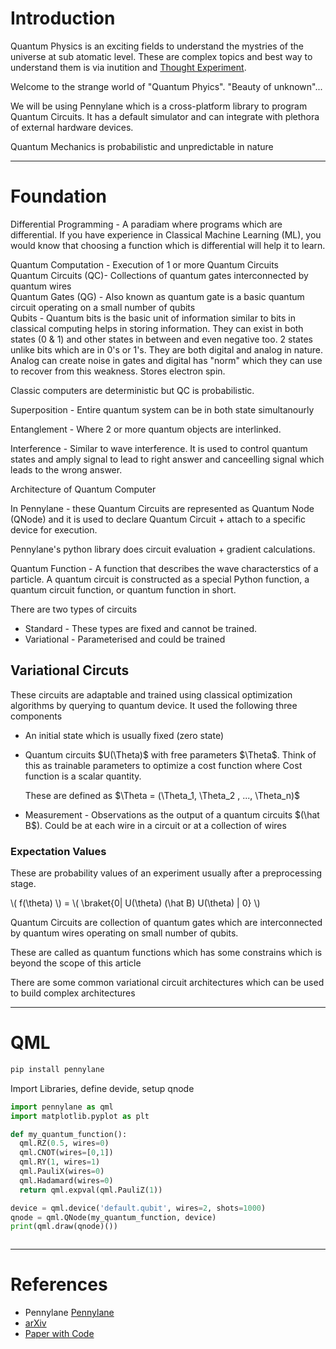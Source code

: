 
# Introduction


Quantum Physics is an exciting fields to understand the mystries of the universe at sub atomatic level.
These are complex topics and best way to understand them is via inutition and [Thought Experiment](https://en.wikipedia.org/wiki/Einstein%27s_thought_experiments).

Welcome to the strange world of "Quantum Phyics". "Beauty of unknown"...


We will be using Pennylane which is a cross-platform library to program Quantum Circuits. It has a default simulator and can integrate with plethora of external hardware devices.

Quantum Mechanics is probabilistic and unpredictable in nature

---
# Foundation
  
Differential Programming - A paradiam where programs which are differential. If you have experience in Classical Machine Learning (ML), you would know that choosing a function which is differential will help it to learn.

Quantum Computation - Execution of 1 or more Quantum Circuits  
Quantum Circuits (QC)- Collections of quantum gates interconnected by quantum wires   
Quantum Gates (QG) - Also known as  quantum gate is a basic quantum circuit operating on a small number of qubits  
Qubits - Quantum bits is the basic unit of information similar to bits in classical computing helps in storing information. They can exist in both states (0 & 1) and other states in between and even negative too. 2 states unlike bits which are in 0's or 1's. They are both digital and analog in nature. Analog can create noise in gates and digital has "norm" which they can use to recover from this weakness. Stores electron spin. 

Classic computers are deterministic but QC is probabilistic.

Superposition - Entire quantum system can be in both state simultanourly

Entanglement - Where 2 or more quantum objects are interlinked.

Interference - Similar to wave interference. It is used to control quantum states and amply signal to lead to right answer and canceelling signal which leads to the wrong answer.

Architecture of Quantum Computer


In Pennylane - these Quantum Circuits are represented as Quantum Node (QNode) and it is used to declare Quantum Circuit + attach to a specific device for execution.

Pennylane's python library does circuit evaluation + gradient calculations.

Quantum Function - A function that describes the wave characterstics of a particle. A quantum circuit is constructed as a special Python function, a quantum circuit function, or quantum function in short. 
<br>




There are two types of circuits 

* Standard - These types are fixed and cannot be trained.
* Variational - Parameterised and could be trained 

## Variational Circuts

These circuits are adaptable and trained using classical optimization algorithms by querying to quantum device. It used the following three components   

- An initial state which is usually fixed (zero state)

- Quantum circuits \$U(\Theta)$ with free parameters \$\Theta$. Think of this as trainable parameters to optimize a cost function where Cost function is a scalar quantity.

    These are defined as  \$\Theta = (\Theta_1, \Theta_2 , ..., \Theta_n)$

- Measurement - Observations as the output of a quantum circuits \$(\hat B$). Could be at each wire in a circuit or at a collection of wires 

### Expectation Values
These are probability values of an experiment usually after a preprocessing stage. 
 
\\( f(\theta) \\)  = \\( \braket{0| U(\theta) (\hat B) U(\theta) | 0} \\)  


Quantum Circuits are collection of quantum gates which are interconnected by quantum wires operating on small number of qubits.

These are called as quantum functions which has some constrains which is beyond the scope of this article


There are some common variational circuit architectures which can be used to build complex architectures

---


# QML

```python
pip install pennylane
```

Import Libraries, define devide, setup qnode 

```python
import pennylane as qml
import matplotlib.pyplot as plt

def my_quantum_function():
  qml.RZ(0.5, wires=0)
  qml.CNOT(wires=[0,1])
  qml.RY(1, wires=1)
  qml.PauliX(wires=0)
  qml.Hadamard(wires=0)
  return qml.expval(qml.PauliZ(1))

device = qml.device('default.qubit', wires=2, shots=1000)
qnode = qml.QNode(my_quantum_function, device)
print(qml.draw(qnode)())



```




---
# References

* Pennylane [Pennylane](https://pennylane.ai/)
* [arXiv](https://arxiv.org/)  
* [Paper with Code](https://paperswithcode.com/)  



